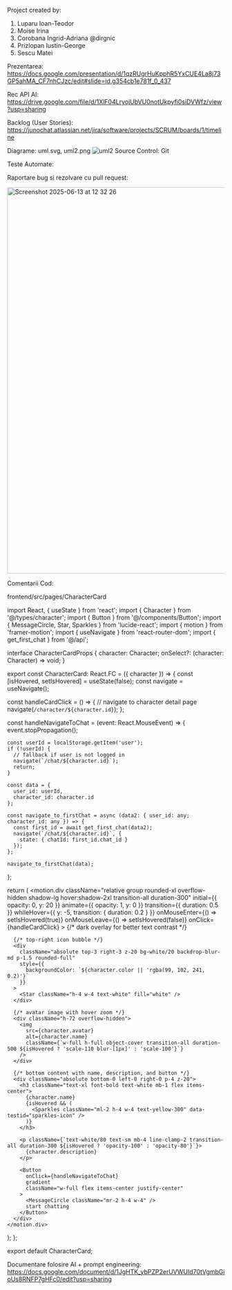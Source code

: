 Project created by:
1. Luparu Ioan-Teodor
2. Moise Irina
3. Corobana Ingrid-Adriana @dirgnic
4. Prizlopan Iustin-George
5. Sescu Matei

Prezentarea:
https://docs.google.com/presentation/d/1qzRUgrHuKpphR5YxCUE4La8j73GP5ahMA_CF7nhCJzc/edit#slide=id.g354cb1e781f_0_437

Rec API AI: https://drive.google.com/file/d/1XlF04LryojUbVU0notUkpyfi0siDVWfz/view?usp=sharing

Backlog (User Stories): 
https://junochat.atlassian.net/jira/software/projects/SCRUM/boards/1/timeline

Diagrame: uml.svg, uml2.png
![uml2](https://github.com/user-attachments/assets/8e61f2d3-af93-45d0-a947-32f225f8a721)
Source Control: Git

Teste Automate: 

Raportare bug si rezolvare cu pull request:

<img width="892" alt="Screenshot 2025-06-13 at 12 32 26" src="https://github.com/user-attachments/assets/5b509902-aa13-47c1-87f4-7e37f5877c92" />

Comentarii Cod: 

frontend/src/pages/CharacterCard

import React, { useState } from 'react';
import { Character } from '@/types/character';
import { Button } from '@/components/Button';
import { MessageCircle, Star, Sparkles } from 'lucide-react';
import { motion } from 'framer-motion';
import { useNavigate } from 'react-router-dom';
import { get_first_chat } from '@/api';

interface CharacterCardProps {
  character: Character;
  onSelect?: (character: Character) => void;
}

export const CharacterCard: React.FC<CharacterCardProps> = ({ character }) => {
  const [isHovered, setIsHovered] = useState(false);
  const navigate = useNavigate();

  const handleCardClick = () => {
    // navigate to character detail page
    navigate(`/character/${character.id}`);
  };

  const handleNavigateToChat = (event: React.MouseEvent) => {
    event.stopPropagation();

    const userId = localStorage.getItem('user');
    if (!userId) {
      // fallback if user is not logged in
      navigate(`/chat/${character.id}`);
      return;
    }

    const data = {
      user_id: userId,
      character_id: character.id
    };

    const navigate_to_firstChat = async (data2: { user_id: any; character_id: any }) => {
      const first_id = await get_first_chat(data2);
      navigate(`/chat/${character.id}`, {
        state: { chatId: first_id.chat_id }
      });
    };

    navigate_to_firstChat(data);
  };

  return (
    <motion.div
      className="relative group rounded-xl overflow-hidden shadow-lg hover:shadow-2xl transition-all duration-300"
      initial={{ opacity: 0, y: 20 }}
      animate={{ opacity: 1, y: 0 }}
      transition={{ duration: 0.5 }}
      whileHover={{
        y: -5,
        transition: { duration: 0.2 }
      }}
      onMouseEnter={() => setIsHovered(true)}
      onMouseLeave={() => setIsHovered(false)}
      onClick={handleCardClick}
    >
      {/* dark overlay for better text contrast */}
      <div className="absolute inset-0 bg-gradient-to-b from-transparent via-transparent to-black/70 z-10" />

      {/* top-right icon bubble */}
      <div
        className="absolute top-3 right-3 z-20 bg-white/20 backdrop-blur-md p-1.5 rounded-full"
        style={{
          backgroundColor: `${character.color || 'rgba(99, 102, 241, 0.2)'}`
        }}
      >
        <Star className="h-4 w-4 text-white" fill="white" />
      </div>

      {/* avatar image with hover zoom */}
      <div className="h-72 overflow-hidden">
        <img
          src={character.avatar}
          alt={character.name}
          className={`w-full h-full object-cover transition-all duration-500 ${isHovered ? 'scale-110 blur-[1px]' : 'scale-100'}`}
        />
      </div>

      {/* bottom content with name, description, and button */}
      <div className="absolute bottom-0 left-0 right-0 p-4 z-20">
        <h3 className="text-xl font-bold text-white mb-1 flex items-center">
          {character.name}
          {isHovered && (
            <Sparkles className="ml-2 h-4 w-4 text-yellow-300" data-testid="sparkles-icon" />
          )}
        </h3>

        <p className={`text-white/80 text-sm mb-4 line-clamp-2 transition-all duration-300 ${isHovered ? 'opacity-100' : 'opacity-80'}`}>
          {character.description}
        </p>

        <Button
          onClick={handleNavigateToChat}
          gradient
          className="w-full flex items-center justify-center"
        >
          <MessageCircle className="mr-2 h-4 w-4" />
          start chatting
        </Button>
      </div>
    </motion.div>
  );
};

export default CharacterCard;


Documentare folosire AI + prompt engineering: 
https://docs.google.com/document/d/1JgHTK_ybPZP2erUVWUId70tVgmbGioUs8RNFP7gHFc0/edit?usp=sharing
